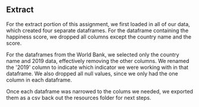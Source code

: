 ## Extract

For the extract portion of this assignment, we first loaded in all of our data, which created four separate dataframes. For the dataframe containing the happiness score, we dropped all columns except the country name and the score. 

For the dataframes from the World Bank, we selected only the country name and 2019 data, effectively removing the other columns. We renamed the '2019' column to indicate which indicator we were working with in that dataframe. We also dropped all null values, since we only had the one column in each dataframe. 

Once each dataframe was narrowed to the colums we needed, we exported them as a csv back out the resources folder for next steps.